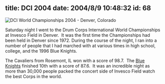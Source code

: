 title: DCI 2004
date: 2004/8/9 10:48:32
id: 68
---
![DCI World Championships 2004 - Denver, Colorado](/journal_images/dci04.gif)

Saturday night I went to the Drum Corps International World Championships at Invesco Field in Denver.  It was the first time the Championships had been held in Denver since 1972. During the course of the night, I ran into a number of people that I had marched with at various times in high school, college, and the 1996 Blue Knights. 

The Cavaliers from Rosemont, IL won with a score of 98.7.  The [Blue Knights](http://www.bknights.org) finished 10th with a score of 87.6.  It was an incredible night as more than 30,000 people packed the concert side of Invesco Field watch the best Corps in the world. 